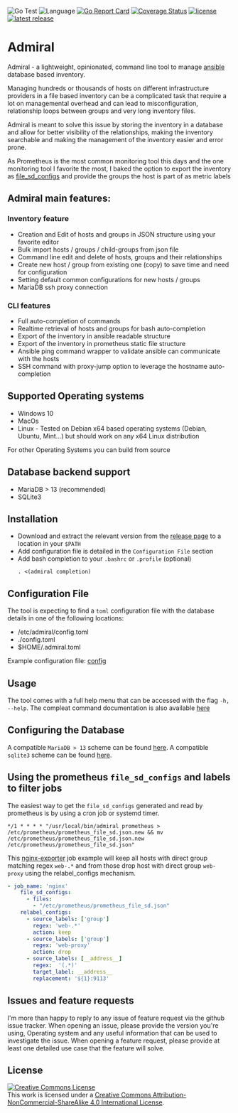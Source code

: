 ![Go Test](https://github.com/via-justa/admiral/workflows/Go/badge.svg)
![Language](https://img.shields.io/badge/Language-go-green)
[![Go Report Card](https://goreportcard.com/badge/github.com/via-justa/admiral)](https://goreportcard.com/report/github.com/via-justa/admiral)
[![Coverage Status](https://coveralls.io/repos/github/via-justa/admiral/badge.svg)](https://coveralls.io/github/via-justa/admiral)
[![license](https://img.shields.io/badge/license-CC-blue)](https://creativecommons.org/licenses/by-nc-sa/4.0/)
[![latest release](https://img.shields.io/badge/-latest_release-blue)](https://github.com/via-justa/admiral/releases/latest)

# Admiral

Admiral - a lightweight, opinionated, command line tool to manage [ansible](https://www.ansible.com/) database based inventory.

Managing hundreds or thousands of hosts on different infrastructure providers in a file based inventory can be a complicated task that require a lot on managemental overhead and can lead to misconfiguration, relationship loops between groups and very long inventory files.

Admiral is meant to solve this issue by storing the inventory in a database and allow for better visibility of the relationships, making the inventory searchable and making the management of the inventory easier and error prone.

As Prometheus is the most common monitoring tool this days and the one monitoring tool I favorite the most, I baked the option to export the inventory as [file_sd_configs](https://prometheus.io/docs/prometheus/latest/configuration/configuration/#file_sd_config) and provide the groups the host is part of as metric labels

## Admiral main features:
### Inventory feature
- Creation and Edit of hosts and groups in JSON structure using your favorite editor
- Bulk import hosts / groups / child-groups from json file
- Command line edit and delete of hosts, groups and their relationships
- Create new host / group from existing one (copy) to save time and need for configuration
- Setting default common configurations for new hosts / groups
- MariaDB ssh proxy connection

### CLI features
- Full auto-completion of commands
- Realtime retrieval of hosts and groups for bash auto-completion
- Export of the inventory in ansible readable structure
- Export of the inventory in prometheus static file structure
- Ansible ping command wrapper to validate ansible can communicate with the hosts
- SSH command with proxy-jump option to leverage the hostname auto-completion

Supported Operating systems
---------------------------

-   Windows 10
-   MacOs
-   Linux - Tested on Debian x64 based operating systems (Debian,
    Ubuntu, Mint...) but should work on any x64 Linux distribution

For other Operating Systems you can build from source

Database backend support
------------
- MariaDB > 13 (recommended)
- SQLite3

Installation
------------

-   Download and extract the relevant version from the [release page](https://github.com/via-justa/admiral/releases) to a location in your `$PATH`
-   Add configuration file is detailed in the `Configuration File` section
-   Add bash completion to your `.bashrc` or `.profile` (optional)
    ```shell
    . <(admiral completion)
    ```

Configuration File
-----------

The tool is expecting to find a `toml` configuration file with the database details in one of the following locations:
- /etc/admiral/config.toml
- ./config.toml
- $HOME/.admiral.toml

Example configuration file: [config](./config-template.toml)

Usage
-----------
The tool comes with a full help menu that can be accessed with the flag `-h, --help`.
The compleat command documentation is also available [here](/docs/admiral.md)

Configuring the Database
-----------
A compatible `MariaDB > 13` scheme can be found [here](/fixtures/mariadb/01_scheme.sql).
A compatible `sqlite3` scheme can be found [here](/fixtures/dqlite/01_scheme.sql).

Using the prometheus `file_sd_configs` and labels to filter jobs
-----------
The easiest way to get the `file_sd_configs` generated and read by prometheus is by using a cron job or systemd timer.
```shell
*/1 * * * * "/usr/local/bin/admiral prometheus > /etc/prometheus/prometheus_file_sd.json.new && mv /etc/prometheus/prometheus_file_sd.json.new /etc/prometheus/prometheus_file_sd.json"
```
This [nginx-exporter](https://github.com/nginxinc/nginx-prometheus-exporter) job example will keep all hosts with direct group matching regex `web-.*` and from those drop host with direct group `web-proxy` using the relabel_configs mechanism.
```yaml
- job_name: 'nginx'
    file_sd_configs:
      - files:
        - "/etc/prometheus/prometheus_file_sd.json"
    relabel_configs:
      - source_labels: ['group']
        regex: 'web-.*'
        action: keep
      - source_labels: ['group']
        regex: 'web-proxy'
        action: drop
      - source_labels: [__address__]
        regex:  '(.*)'
        target_label: __address__
        replacement: '${1}:9113'
```

Issues and feature requests
-----------

I'm more than happy to reply to any issue of feature request via the github issue tracker.
When opening an issue, please provide the version you're using, Operating system and any useful information that can be used to investigate the issue.
When opening a feature request, please provide at least one detailed use case that the feature will solve.

License
-----------

<a rel="license" href="http://creativecommons.org/licenses/by-nc-sa/4.0/"><img alt="Creative Commons License" style="border-width:0" src="https://i.creativecommons.org/l/by-nc-sa/4.0/88x31.png" /></a><br />This work is licensed under a <a rel="license" href="http://creativecommons.org/licenses/by-nc-sa/4.0/">Creative Commons Attribution-NonCommercial-ShareAlike 4.0 International License</a>.
